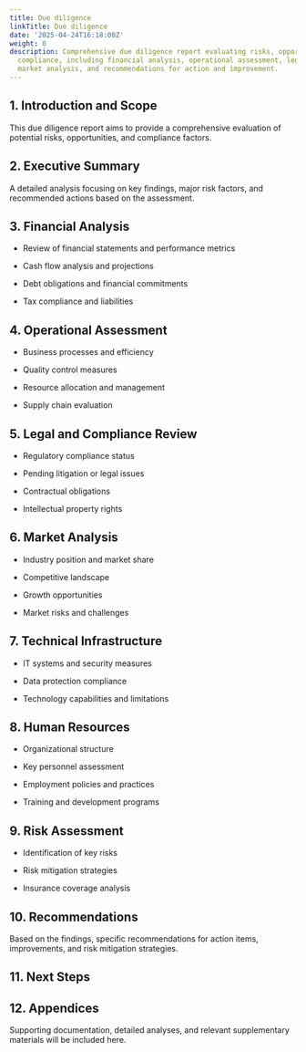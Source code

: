 ```yaml
---
title: Due diligence
linkTitle: Due diligence
date: '2025-04-24T16:18:00Z'
weight: 0
description: Comprehensive due diligence report evaluating risks, opportunities, and
  compliance, including financial analysis, operational assessment, legal review,
  market analysis, and recommendations for action and improvement.
---
```



## 1. Introduction and Scope

This due diligence report aims to provide a comprehensive evaluation of potential risks, opportunities, and compliance factors.

## 2. Executive Summary

A detailed analysis focusing on key findings, major risk factors, and recommended actions based on the assessment.

## 3. Financial Analysis

- Review of financial statements and performance metrics

- Cash flow analysis and projections

- Debt obligations and financial commitments

- Tax compliance and liabilities

## 4. Operational Assessment

- Business processes and efficiency

- Quality control measures

- Resource allocation and management

- Supply chain evaluation

## 5. Legal and Compliance Review

- Regulatory compliance status

- Pending litigation or legal issues

- Contractual obligations

- Intellectual property rights

## 6. Market Analysis

- Industry position and market share

- Competitive landscape

- Growth opportunities

- Market risks and challenges

## 7. Technical Infrastructure

- IT systems and security measures

- Data protection compliance

- Technology capabilities and limitations

## 8. Human Resources

- Organizational structure

- Key personnel assessment

- Employment policies and practices

- Training and development programs

## 9. Risk Assessment

- Identification of key risks

- Risk mitigation strategies

- Insurance coverage analysis

## 10. Recommendations

Based on the findings, specific recommendations for action items, improvements, and risk mitigation strategies.

## 11. Next Steps

<!-- Unsupported block type: to_do -->

<!-- Unsupported block type: to_do -->

<!-- Unsupported block type: to_do -->

<!-- Unsupported block type: to_do -->

## 12. Appendices

Supporting documentation, detailed analyses, and relevant supplementary materials will be included here.